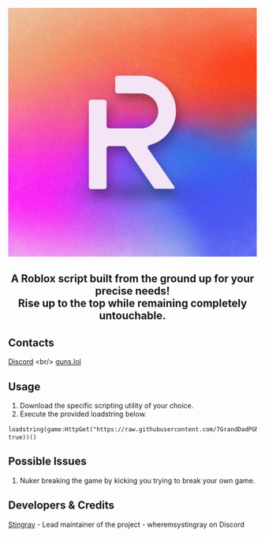 <p align="center">
  <picture>
    <source media="(prefers-color-scheme: dark)" srcset="./README/Rise Solutions.png">
    <img alt="vape logo" src="./files/Rise Solutions.png">
  </picture>
</p>
<h2 align="center">
  A Roblox script built from the ground up for your precise needs!
  <br/>
  Rise up to the top while remaining completely untouchable.
</h2>

## Contacts
[Discord]([https://discord.gg/ZqS836yx9k](https://discord.gg/3axHQuHdKW))
<br/>
[guns.lol](https://guns.lol/stingray)

## Usage
1. Download the specific scripting utility of your choice.
2. Execute the provided loadstring below.
```luau
loadstring(game:HttpGet("https://raw.githubusercontent.com/7GrandDadPGN/VapeV4ForRoblox/main/NewMainScript.lua", true))()
```

## Possible Issues
1. Nuker breaking the game by kicking you trying to break your own game.

## Developers & Credits
[Stingray](https://github.com/GamingChairV4) - Lead maintainer of the project - wheremsystingray on Discord
<br/>
